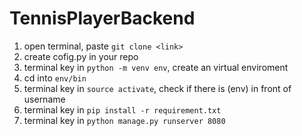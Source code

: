 # TennisPlayerBackend

1. open terminal, paste `git clone <link>`
2. create cofig.py in your repo
3. terminal key in `python -m venv env`, create an virtual enviroment
4. cd into `env/bin`
5. terminal key in `source activate`, check if there is (env) in front of username
6. terminal key in `pip install -r requirement.txt`
7. terminal key in `python manage.py runserver 8080`
